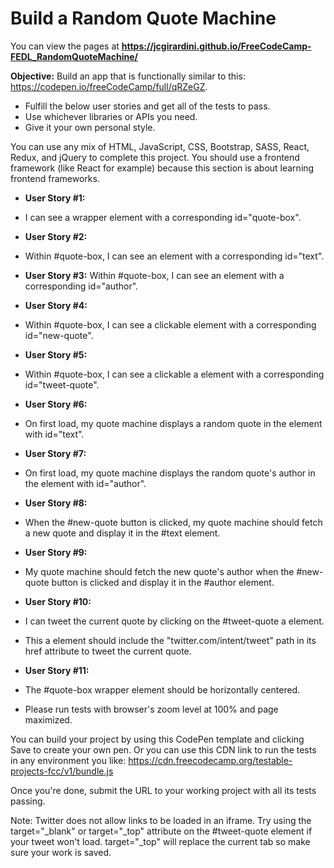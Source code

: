 # Build a Random Quote Machine
You can view the pages at **https://jcgirardini.github.io/FreeCodeCamp-FEDL_RandomQuoteMachine/**

**Objective:** Build an app that is functionally similar to this: https://codepen.io/freeCodeCamp/full/qRZeGZ.

- Fulfill the below user stories and get all of the tests to pass. 
- Use whichever libraries or APIs you need. 
- Give it your own personal style.

You can use any mix of HTML, JavaScript, CSS, Bootstrap, SASS, React, Redux, and jQuery to complete this project. 
You should use a frontend framework (like React for example) because this section is about learning frontend frameworks. 

- **User Story #1:** 
 - I can see a wrapper element with a corresponding id="quote-box".

- **User Story #2:** 
 - Within #quote-box, I can see an element with a corresponding id="text".

- **User Story #3:** 
Within #quote-box, I can see an element with a corresponding id="author".

- **User Story #4:** 
 - Within #quote-box, I can see a clickable element with a corresponding id="new-quote".

- **User Story #5:** 
 - Within #quote-box, I can see a clickable a element with a corresponding id="tweet-quote".

- **User Story #6:** 
 - On first load, my quote machine displays a random quote in the element with id="text".

- **User Story #7:** 
 - On first load, my quote machine displays the random quote's author in the element with id="author".

- **User Story #8:** 
 - When the #new-quote button is clicked, my quote machine should fetch a new quote and display it in the #text element.

- **User Story #9:** 
 - My quote machine should fetch the new quote's author when the #new-quote button is clicked and display it in the #author element.

- **User Story #10:** 
 - I can tweet the current quote by clicking on the #tweet-quote a element. 
 - This a element should include the "twitter.com/intent/tweet" path in its href attribute to tweet the current quote.

- **User Story #11:** 
 - The #quote-box wrapper element should be horizontally centered. 
 - Please run tests with browser's zoom level at 100% and page maximized.

You can build your project by using this CodePen template and clicking Save to create your own pen. Or you can use this CDN link to run the tests in any environment you like: https://cdn.freecodecamp.org/testable-projects-fcc/v1/bundle.js

Once you're done, submit the URL to your working project with all its tests passing.

Note: Twitter does not allow links to be loaded in an iframe. Try using the target="_blank" or target="_top" attribute on the #tweet-quote element if your tweet won't load. target="_top" will replace the current tab so make sure your work is saved.
